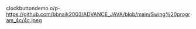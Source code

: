clockbuttondemo o/p- https://github.com/bbnaik2003/ADVANCE_JAVA/blob/main/Swing%20program_4c/4c.jpeg
